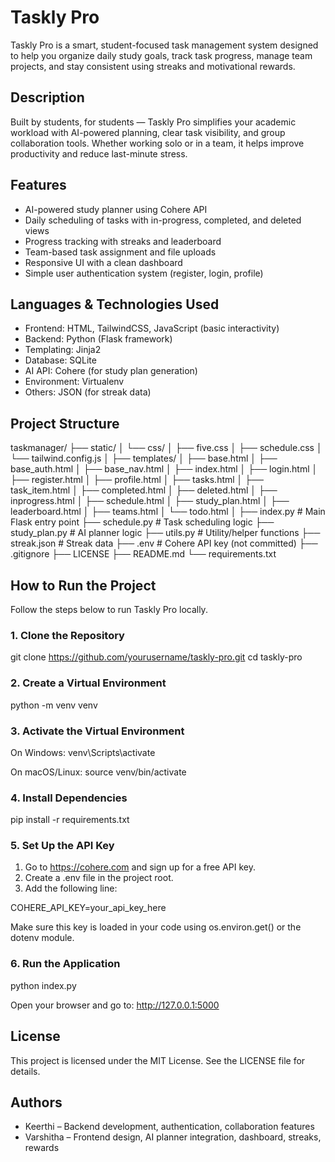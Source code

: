 # Taskly Pro

Taskly Pro is a smart, student-focused task management system designed to help you organize daily study goals, track task progress, manage team projects, and stay consistent using streaks and motivational rewards.

## Description

Built by students, for students — Taskly Pro simplifies your academic workload with AI-powered planning, clear task visibility, and group collaboration tools. Whether working solo or in a team, it helps improve productivity and reduce last-minute stress.

## Features

- AI-powered study planner using Cohere API
- Daily scheduling of tasks with in-progress, completed, and deleted views
- Progress tracking with streaks and leaderboard
- Team-based task assignment and file uploads
- Responsive UI with a clean dashboard
- Simple user authentication system (register, login, profile)

## Languages & Technologies Used

- Frontend: HTML, TailwindCSS, JavaScript (basic interactivity)
- Backend: Python (Flask framework)
- Templating: Jinja2
- Database: SQLite
- AI API: Cohere (for study plan generation)
- Environment: Virtualenv
- Others: JSON (for streak data)

## Project Structure

taskmanager/
├── static/
│ └── css/
│ ├── five.css
│ ├── schedule.css
│ └── tailwind.config.js
│
├── templates/
│ ├── base.html
│ ├── base_auth.html
│ ├── base_nav.html
│ ├── index.html
│ ├── login.html
│ ├── register.html
│ ├── profile.html
│ ├── tasks.html
│ ├── task_item.html
│ ├── completed.html
│ ├── deleted.html
│ ├── inprogress.html
│ ├── schedule.html
│ ├── study_plan.html
│ ├── leaderboard.html
│ ├── teams.html
│ └── todo.html
│
├── index.py # Main Flask entry point
├── schedule.py # Task scheduling logic
├── study_plan.py # AI planner logic
├── utils.py # Utility/helper functions
├── streak.json # Streak data
├── .env # Cohere API key (not committed)
├── .gitignore
├── LICENSE
├── README.md
└── requirements.txt


## How to Run the Project

Follow the steps below to run Taskly Pro locally.

### 1. Clone the Repository

git clone https://github.com/yourusername/taskly-pro.git
cd taskly-pro

### 2. Create a Virtual Environment

python -m venv venv

### 3. Activate the Virtual Environment

On Windows:
venv\Scripts\activate

On macOS/Linux:
source venv/bin/activate

### 4. Install Dependencies

pip install -r requirements.txt

### 5. Set Up the API Key

1. Go to https://cohere.com and sign up for a free API key.
2. Create a .env file in the project root.
3. Add the following line:

COHERE_API_KEY=your_api_key_here

Make sure this key is loaded in your code using os.environ.get() or the dotenv module.

### 6. Run the Application

python index.py

Open your browser and go to: http://127.0.0.1:5000

## License

This project is licensed under the MIT License. See the LICENSE file for details.

## Authors

- Keerthi – Backend development, authentication, collaboration features
- Varshitha – Frontend design, AI planner integration, dashboard, streaks, rewards
